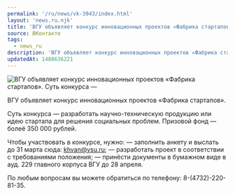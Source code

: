 ```yaml
---
permalink: '/ru/news/vk-3943/index.html'
layout: 'news.ru.njk'
title: 'ВГУ объявляет конкурс инновационных проектов «Фабрика стартапов»'
source: ВКонтакте
tags:
  - news_ru
description: 'ВГУ объявляет конкурс инновационных проектов «Фабрика стартапов»'
updatedAt: 1488636221
---
```

![ВГУ объявляет конкурс инновационных проектов «Фабрика стартапов». Суть конкурса —](https://sun9-50.userapi.com/impf/c638816/v638816481/24ebc/30_nmvaBbD4.jpg?size=1200x769&quality=96&proxy=1&sign=bdf5ec8cf6eb138de10b3eb5ada721a2&c_uniq_tag=mYUZh90qNAIzqL3jU4A-QJEY4kJpGBn5h0yYb5muHgk&type=album)

ВГУ объявляет конкурс инновационных проектов «Фабрика стартапов».

Суть конкурса — разработать научно-техническую продукцию или идею стартапа для решения социальных проблем. Призовой фонд — болеё 350 000 рублей.

Чтобы участвовать в конкурсе, нужно:
— заполнить анкету и выслать до 31 марта сюда: khvan@vsu.ru;
— разработать проект в соответствии с требованиями положения;
— принёсти документы в бумажном виде в ауд. 229 главного корпуса ВГУ до 28 апреля.

По любым вопросам вы можете обратиться по телефону: 8-(4732)-220-81-35.
